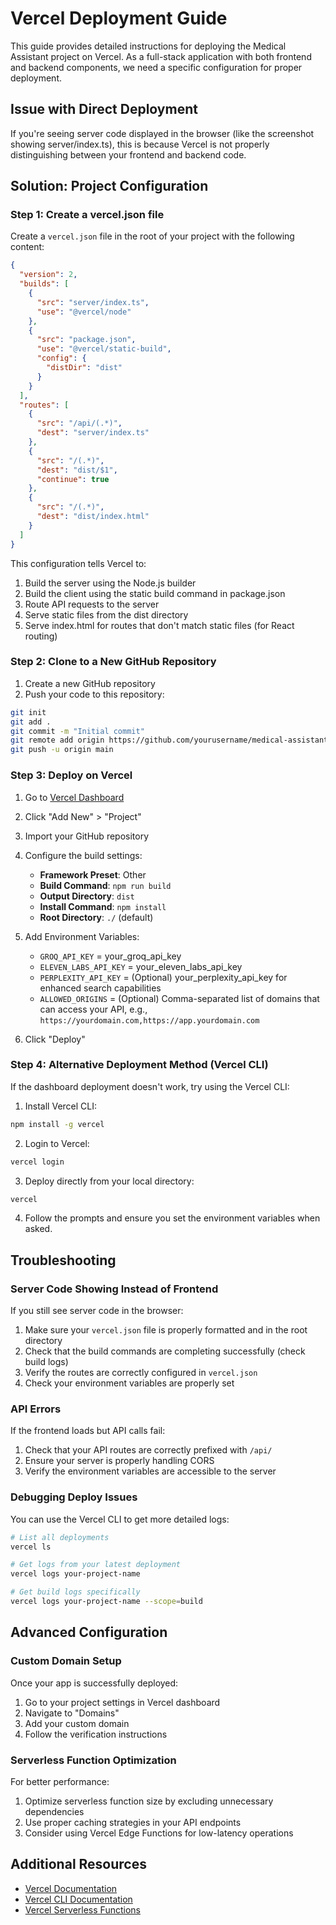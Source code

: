 # Vercel Deployment Guide

This guide provides detailed instructions for deploying the Medical Assistant project on Vercel. As a full-stack application with both frontend and backend components, we need a specific configuration for proper deployment.

## Issue with Direct Deployment

If you're seeing server code displayed in the browser (like the screenshot showing server/index.ts), this is because Vercel is not properly distinguishing between your frontend and backend code.

## Solution: Project Configuration

### Step 1: Create a vercel.json file

Create a `vercel.json` file in the root of your project with the following content:

```json
{
  "version": 2,
  "builds": [
    {
      "src": "server/index.ts",
      "use": "@vercel/node"
    },
    {
      "src": "package.json",
      "use": "@vercel/static-build",
      "config": {
        "distDir": "dist"
      }
    }
  ],
  "routes": [
    {
      "src": "/api/(.*)",
      "dest": "server/index.ts"
    },
    {
      "src": "/(.*)",
      "dest": "dist/$1",
      "continue": true
    },
    {
      "src": "/(.*)",
      "dest": "dist/index.html"
    }
  ]
}
```

This configuration tells Vercel to:
1. Build the server using the Node.js builder
2. Build the client using the static build command in package.json
3. Route API requests to the server
4. Serve static files from the dist directory
5. Serve index.html for routes that don't match static files (for React routing)

### Step 2: Clone to a New GitHub Repository

1. Create a new GitHub repository
2. Push your code to this repository:
```bash
git init
git add .
git commit -m "Initial commit"
git remote add origin https://github.com/yourusername/medical-assistant.git
git push -u origin main
```

### Step 3: Deploy on Vercel

1. Go to [Vercel Dashboard](https://vercel.com/dashboard)
2. Click "Add New" > "Project"
3. Import your GitHub repository
4. Configure the build settings:
   - **Framework Preset**: Other
   - **Build Command**: `npm run build`
   - **Output Directory**: `dist`
   - **Install Command**: `npm install`
   - **Root Directory**: `./` (default)

5. Add Environment Variables:
   - `GROQ_API_KEY` = your_groq_api_key
   - `ELEVEN_LABS_API_KEY` = your_eleven_labs_api_key
   - `PERPLEXITY_API_KEY` = (Optional) your_perplexity_api_key for enhanced search capabilities
   - `ALLOWED_ORIGINS` = (Optional) Comma-separated list of domains that can access your API, e.g., `https://yourdomain.com,https://app.yourdomain.com`

6. Click "Deploy"

### Step 4: Alternative Deployment Method (Vercel CLI)

If the dashboard deployment doesn't work, try using the Vercel CLI:

1. Install Vercel CLI:
```bash
npm install -g vercel
```

2. Login to Vercel:
```bash
vercel login
```

3. Deploy directly from your local directory:
```bash
vercel
```

4. Follow the prompts and ensure you set the environment variables when asked.

## Troubleshooting

### Server Code Showing Instead of Frontend

If you still see server code in the browser:

1. Make sure your `vercel.json` file is properly formatted and in the root directory
2. Check that the build commands are completing successfully (check build logs)
3. Verify the routes are correctly configured in `vercel.json`
4. Check your environment variables are properly set

### API Errors

If the frontend loads but API calls fail:

1. Check that your API routes are correctly prefixed with `/api/`
2. Ensure your server is properly handling CORS
3. Verify the environment variables are accessible to the server

### Debugging Deploy Issues

You can use the Vercel CLI to get more detailed logs:

```bash
# List all deployments
vercel ls

# Get logs from your latest deployment
vercel logs your-project-name

# Get build logs specifically
vercel logs your-project-name --scope=build
```

## Advanced Configuration

### Custom Domain Setup

Once your app is successfully deployed:

1. Go to your project settings in Vercel dashboard
2. Navigate to "Domains"
3. Add your custom domain
4. Follow the verification instructions

### Serverless Function Optimization

For better performance:

1. Optimize serverless function size by excluding unnecessary dependencies
2. Use proper caching strategies in your API endpoints
3. Consider using Vercel Edge Functions for low-latency operations

## Additional Resources

- [Vercel Documentation](https://vercel.com/docs)
- [Vercel CLI Documentation](https://vercel.com/docs/cli)
- [Vercel Serverless Functions](https://vercel.com/docs/functions/serverless-functions)